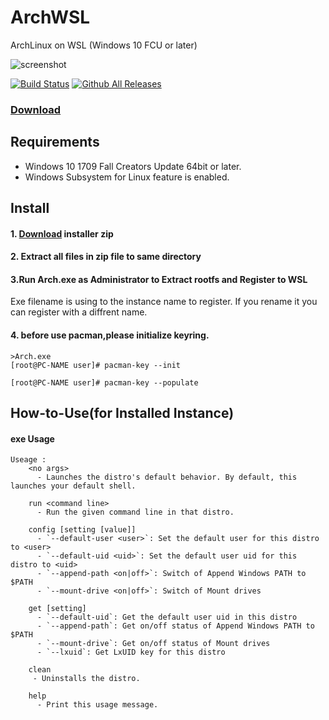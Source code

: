 # ArchWSL
ArchLinux on WSL (Windows 10 FCU or later)


![screenshot](https://raw.githubusercontent.com/wiki/yuk7/WSL-DistroLauncher/img/Arch_Alpine_Ubuntu.png)

[![Build Status](https://img.shields.io/travis/yuk7/ArchWSL.svg?style=flat-square)](https://travis-ci.org/yuk7/ArchWSL)
[![Github All Releases](https://img.shields.io/github/downloads/yuk7/ArchWSL/total.svg?style=flat-square)](https://github.com/yuk7/ArchWSL/releases/latest)

### [Download](https://github.com/yuk7/ArchWSL/releases/latest)


## Requirements
* Windows 10 1709 Fall Creators Update 64bit or later.
* Windows Subsystem for Linux feature is enabled.

## Install
#### 1. [Download](https://github.com/yuk7/ArchWSL/releases/latest) installer zip

#### 2. Extract all files in zip file to same directory

#### 3.Run Arch.exe as Administrator to Extract rootfs and Register to WSL
Exe filename is using to the instance name to register.
If you rename it you can register with a diffrent name.


#### 4. before use pacman,please initialize keyring.
```dos
>Arch.exe
[root@PC-NAME user]# pacman-key --init

[root@PC-NAME user]# pacman-key --populate

```


## How-to-Use(for Installed Instance)
#### exe Usage
```dos
Useage :
    <no args>
      - Launches the distro's default behavior. By default, this launches your default shell.

    run <command line>
      - Run the given command line in that distro.

    config [setting [value]]
      - `--default-user <user>`: Set the default user for this distro to <user>
      - `--default-uid <uid>`: Set the default user uid for this distro to <uid>
      - `--append-path <on|off>`: Switch of Append Windows PATH to $PATH
      - `--mount-drive <on|off>`: Switch of Mount drives

    get [setting]
      - `--default-uid`: Get the default user uid in this distro
      - `--append-path`: Get on/off status of Append Windows PATH to $PATH
      - `--mount-drive`: Get on/off status of Mount drives
      - `--lxuid`: Get LxUID key for this distro

    clean
     - Uninstalls the distro.

    help
      - Print this usage message.
```
